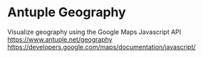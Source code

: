 Antuple Geography
=================

Visualize geography using the Google Maps Javascript API<br>
https://www.antuple.net/geography<br>
https://developers.google.com/maps/documentation/javascript/
